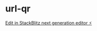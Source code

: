 # url-qr

[Edit in StackBlitz next generation editor ⚡️](https://stackblitz.com/~/github.com/NoHaxUrJustTrash/url-qr)